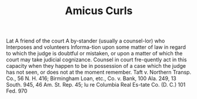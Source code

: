 ---
title: Amicus Curls
letter: A
permalink: "/definitions/amicus-curls.html"
body: Lat A friend of the court A by-stander (usually a counsel-lor) who Interposes
  and volunteers lnforma-tion upon some matter of law in regard to which the judge
  is doubtful or mistaken, or upon a matter of which the court may take judicial cognizance.
  Counsel in court fre-quently act in this capacity when they happen to be in possession
  of a case which the judge has not seen, or does not at the moment remember. Taft
  v. Northern Transp. Co., 56 N. H. 416; Birmingham Loan, etc., Co. v. Bank, 100 Ala.
  249, 13 South. 945, 46 Am. St. Rep. 45; lu re Columbia Real Es-tate Co. (D. C.)
  101 Fed. 970
published_at: '2018-07-07'
layout: post
---